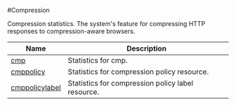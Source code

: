 #Compression

Compression statistics. The system's feature for compressing HTTP responses to compression-aware browsers.


<table><thead><tr><th>Name</th><th>Description</th></tr></thead><tbody><tr><td><a href="../../../statistics/compression/cmp/cmp">cmp</a></td><td>Statistics for cmp.</td><tr><tr><td><a href="../../../statistics/compression/cmppolicy/cmppolicy">cmppolicy</a></td><td>Statistics for compression policy resource.</td><tr><tr><td><a href="../../../statistics/compression/cmppolicylabel/cmppolicylabel">cmppolicylabel</a></td><td>Statistics for compression policy label resource.</td><tr></tbody></table>
